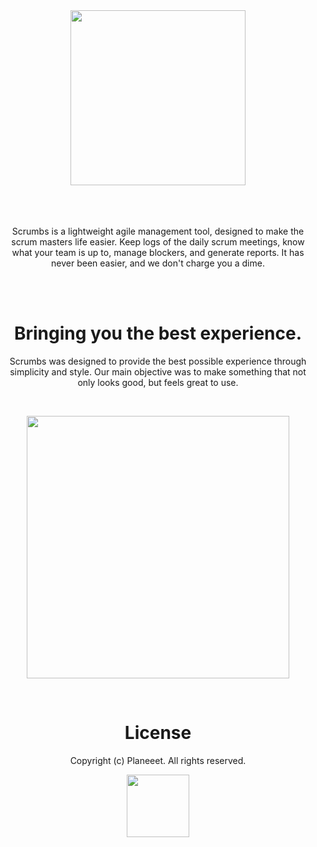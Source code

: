 
<div align="center">
  <a href="https://www.scrumbs.app/">
    <img width="280px"
      src="https://www.scrumbs.app/resources/images/scrumbs%20logo-colored.svg">
  </a>
  
  <br>
  <br>
  <br>
  <br>
  
  <p>Scrumbs is a lightweight agile management tool, designed to make the scrum masters life easier. Keep logs of the daily scrum meetings, know what your team is up to, manage blockers, and generate reports. It has never been easier, and we don't charge you a dime.</p>
  
  <br>
  <br>
  
  <h1>Bringing you the best experience.</h1>
  
  <p>Scrumbs was designed to provide the best possible experience through simplicity and style. Our main objective was to make something that not only looks good, but feels great to use.</p>
  
  <br>
  
  <img width="420px"
      src="https://www.scrumbs.app/resources/images/right-ui.svg">
      
  <br>
  
  <h1>License</h1>
  
  <p>Copyright (c) Planeeet. All rights reserved.</p>
  
  
  <a href="http://planeeet.com/">
    <img width="100px"
      src="http://www.planeeet.com/wp-content/themes/planeeet/frontend/img/logo.svg">
  </a>


</div>
